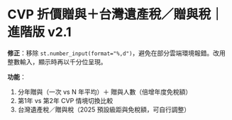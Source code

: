 # CVP 折價贈與＋台灣遺產稅／贈與稅｜進階版 v2.1

**修正**：移除 `st.number_input(format="%,d")`，避免在部分雲端環境報錯。改用整數輸入，顯示時再以千分位呈現。

**功能**：
1) 分年贈與（一次 vs N 年平均）＋ 贈與人數（倍增年度免稅額）  
2) 第1年 vs 第2年 CVP 情境切換比較  
3) 台灣遺產稅／贈與稅（2025 預設級距與免稅額，可自行調整）